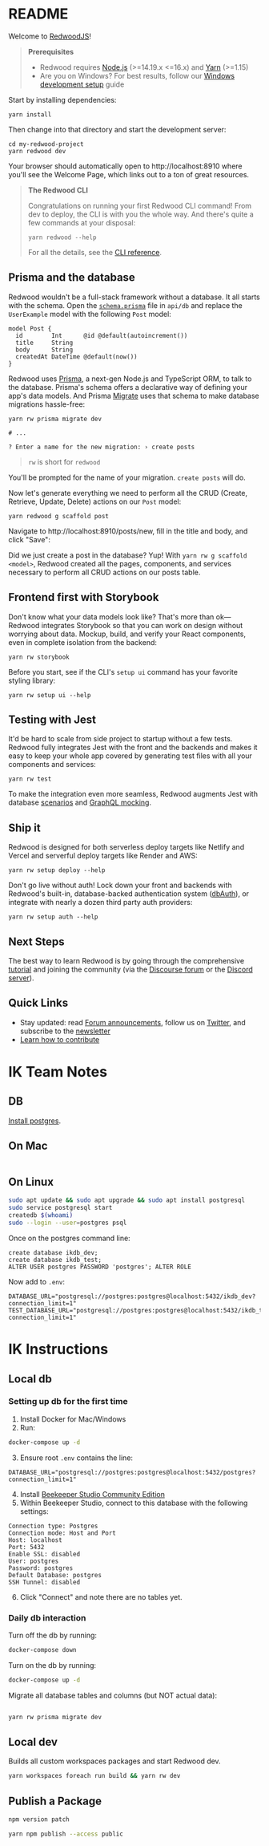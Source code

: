 # README

Welcome to [RedwoodJS](https://redwoodjs.com)!

> **Prerequisites**
>
> - Redwood requires [Node.js](https://nodejs.org/en/) (>=14.19.x <=16.x) and [Yarn](https://yarnpkg.com/) (>=1.15)
> - Are you on Windows? For best results, follow our [Windows development setup](https://redwoodjs.com/docs/how-to/windows-development-setup) guide

Start by installing dependencies:

```
yarn install
```

Then change into that directory and start the development server:

```
cd my-redwood-project
yarn redwood dev
```

Your browser should automatically open to http://localhost:8910 where you'll see the Welcome Page, which links out to a ton of great resources.

> **The Redwood CLI**
>
> Congratulations on running your first Redwood CLI command!
> From dev to deploy, the CLI is with you the whole way.
> And there's quite a few commands at your disposal:
> ```
> yarn redwood --help
> ```
> For all the details, see the [CLI reference](https://redwoodjs.com/docs/cli-commands).

## Prisma and the database

Redwood wouldn't be a full-stack framework without a database. It all starts with the schema. Open the [`schema.prisma`](api/db/schema.prisma) file in `api/db` and replace the `UserExample` model with the following `Post` model:

```
model Post {
  id        Int      @id @default(autoincrement())
  title     String
  body      String
  createdAt DateTime @default(now())
}
```

Redwood uses [Prisma](https://www.prisma.io/), a next-gen Node.js and TypeScript ORM, to talk to the database. Prisma's schema offers a declarative way of defining your app's data models. And Prisma [Migrate](https://www.prisma.io/migrate) uses that schema to make database migrations hassle-free:

```
yarn rw prisma migrate dev

# ...

? Enter a name for the new migration: › create posts
```

> `rw` is short for `redwood`

You'll be prompted for the name of your migration. `create posts` will do.

Now let's generate everything we need to perform all the CRUD (Create, Retrieve, Update, Delete) actions on our `Post` model:

```
yarn redwood g scaffold post
```

Navigate to http://localhost:8910/posts/new, fill in the title and body, and click "Save":

Did we just create a post in the database? Yup! With `yarn rw g scaffold <model>`, Redwood created all the pages, components, and services necessary to perform all CRUD actions on our posts table.

## Frontend first with Storybook

Don't know what your data models look like?
That's more than ok—Redwood integrates Storybook so that you can work on design without worrying about data.
Mockup, build, and verify your React components, even in complete isolation from the backend:

```
yarn rw storybook
```

Before you start, see if the CLI's `setup ui` command has your favorite styling library:

```
yarn rw setup ui --help
```

## Testing with Jest

It'd be hard to scale from side project to startup without a few tests.
Redwood fully integrates Jest with the front and the backends and makes it easy to keep your whole app covered by generating test files with all your components and services:

```
yarn rw test
```

To make the integration even more seamless, Redwood augments Jest with database [scenarios](https://redwoodjs.com/docs/testing.md#scenarios)  and [GraphQL mocking](https://redwoodjs.com/docs/testing.md#mocking-graphql-calls).

## Ship it

Redwood is designed for both serverless deploy targets like Netlify and Vercel and serverful deploy targets like Render and AWS:

```
yarn rw setup deploy --help
```

Don't go live without auth!
Lock down your front and backends with Redwood's built-in, database-backed authentication system ([dbAuth](https://redwoodjs.com/docs/authentication#self-hosted-auth-installation-and-setup)), or integrate with nearly a dozen third party auth providers:

```
yarn rw setup auth --help
```

## Next Steps

The best way to learn Redwood is by going through the comprehensive [tutorial](https://redwoodjs.com/docs/tutorial/foreword) and joining the community (via the [Discourse forum](https://community.redwoodjs.com) or the [Discord server](https://discord.gg/redwoodjs)).

## Quick Links

- Stay updated: read [Forum announcements](https://community.redwoodjs.com/c/announcements/5), follow us on [Twitter](https://twitter.com/redwoodjs), and subscribe to the [newsletter](https://redwoodjs.com/newsletter)
- [Learn how to contribute](https://redwoodjs.com/docs/contributing)

# IK Team Notes

## DB

[Install postgres](https://redwoodjs.com/docs/local-postgres-setup).

## On Mac
```bash

```
## On Linux
```bash
sudo apt update && sudo apt upgrade && sudo apt install postgresql
sudo service postgresql start
createdb $(whoami)
sudo --login --user=postgres psql
```

Once on the postgres command line:

```base
create database ikdb_dev;
create database ikdb_test;
ALTER USER postgres PASSWORD 'postgres'; ALTER ROLE
```

Now add to `.env`:

```
DATABASE_URL="postgresql://postgres:postgres@localhost:5432/ikdb_dev?connection_limit=1"
TEST_DATABASE_URL="postgresql://postgres:postgres@localhost:5432/ikdb_test?connection_limit=1"
```

# IK Instructions

## Local db

### Setting up db for the first time

1. Install Docker for Mac/Windows
2. Run:
  ```bash
  docker-compose up -d
  ```
3. Ensure root `.env` contains the line:
  ```env
  DATABASE_URL="postgresql://postgres:postgres@localhost:5432/postgres?connection_limit=1"
  ```
4. Install [Beekeeper Studio Community Edition](https://github.com/beekeeper-studio/beekeeper-studio/releases)
5. Within Beekeeper Studio, connect to this database with the following settings:
  ```
  Connection type: Postgres
  Connection mode: Host and Port
  Host: localhost
  Port: 5432
  Enable SSL: disabled
  User: postgres
  Password: postgres
  Default Database: postgres
  SSH Tunnel: disabled
  ```
6. Click "Connect" and note there are no tables yet.

### Daily db interaction

Turn off the db by running:

```bash
docker-compose down
```

Turn on the db by running:

```bash
docker-compose up -d
```

Migrate all database tables and columns (but NOT actual data):

```bash

yarn rw prisma migrate dev
```

## Local dev

Builds all custom workspaces packages and start Redwood dev.

```bash
yarn workspaces foreach run build && yarn rw dev
```

## Publish a Package

```bash
npm version patch
```

```bash
yarn npm publish --access public
```
